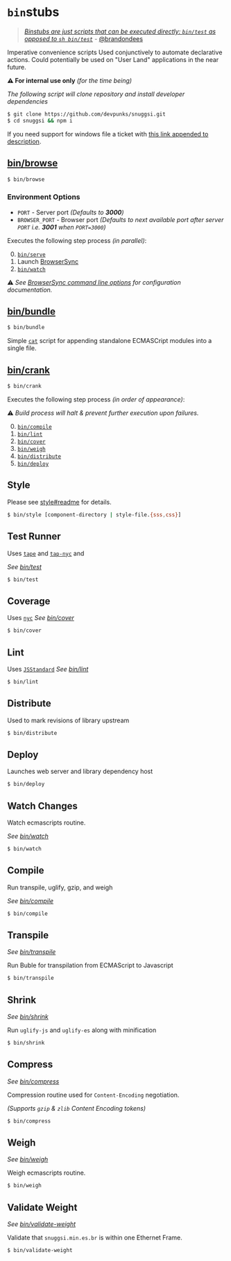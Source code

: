 # `bin`stubs

  > _[Binstubs are just scripts that can be executed directly: `bin/test` as opposed to `sh bin/test`](https://github.com/devpunks/snuggsi/pull/175#issuecomment-405039811)_ - [@brandondees](https://github.com/brandondees)

  Imperative convenience scripts Used conjunctively to automate declarative actions.
  Could potentially be used on "User Land" applications in the near future.

  **⚠️ For internal use only** _(for the time being)_
  
  _The following script will clone repository and install developer dependencies_

```bash
$ git clone https://github.com/devpunks/snuggsi.git
$ cd snuggsi && npm i
```


If you need support for windows file a ticket with [this link appended to description](http://tldp.org/LDP/abs/html/dosbatch.html).


## [bin/browse](browse)

```bash
$ bin/browse
```


### Environment Options

  - `PORT` - Server port _(Defaults to **3000**)_
  - `BROWSER_PORT` - Browser port _(Defaults to next available port after server `PORT` i.e. **3001** when `PORT=3000`)_

  Executes the following step process _(in parallel)_:

  0. [`bin/serve`](#serve)
  1. Launch [BrowserSync](https:/browsersync.io)
  2. [`bin/watch`](#watch)

  ⚠️  _See [BrowserSync command line options](https://browsersync.io/docs/options) for configuration documentation._


## [bin/bundle](bundle)

```bash
$ bin/bundle
```

  Simple [`cat`](https://en.wikipedia.org/wiki/Cat_(Unix)) script for appending standalone ECMASCript modules into a single file.


## [bin/crank](crank)

```bash
$ bin/crank
```

  Executes the following step process _(in order of appearance)_:

  ⚠️  _Build process will halt & prevent further execution upon failures._

  0. [`bin/compile`](#compile)
  1. [`bin/lint`](#lint)
  2. [`bin/cover`](#coverage)
  3. [`bin/weigh`](#weigh)
  4. [`bin/distribute`](#distribute)
  5. [`bin/deploy`](#deploy)


## Style
Please see [style#readme](/style#readme) for details.
```bash
$ bin/style [component-directory | style-file.{sss,css}]
```


## Test Runner

Uses
[`tape`](https://github.com/substack/tape)
and
[`tap-nyc`](https://github.com/MegaArman/tap-nyc)
and

_See [bin/test](test)_

```bash
$ bin/test
```


## Coverage

Uses
[`nyc`](https://github.com/istanbuljs/nyc)
_See [bin/cover](cover)_

```bash
$ bin/cover
```


## Lint

Uses
[`JSStandard`](https://github.com/feross/standard)
_See [bin/lint](lint)_

```bash
$ bin/lint
```


## Distribute

Used to mark revisions of library upstream

```bash
$ bin/distribute
```


## Deploy

Launches web server and library dependency host

```bash
$ bin/deploy
```


## Watch Changes
Watch ecmascripts routine.

_See [bin/watch](watch)_

```bash
$ bin/watch
```


## Compile
Run transpile, uglify, gzip, and weigh

_See [bin/compile](compile)_

```bash
$ bin/compile
```


## Transpile

_See [bin/transpile](transpile)_

Run Buble for transpilation from ECMAScript to Javascript
```bash
$ bin/transpile
```


## Shrink

_See [bin/shrink](shrink)_

Run `uglify-js` and `uglify-es` along with minification
```bash
$ bin/shrink
```


## Compress

_See [bin/compress](compress)_

Compression routine used for `Content-Encoding`
negotiation.

_(Supports `gzip` & `zlib` Content Encoding tokens)_
```bash
$ bin/compress
```


## Weigh

_See [bin/weigh](weigh)_

Weigh ecmascripts routine.
```bash
$ bin/weigh
```


## Validate Weight

_See [bin/validate-weight](validate-weight)_

Validate that `snuggsi.min.es.br` is within one Ethernet Frame.

```bash
$ bin/validate-weight
```
